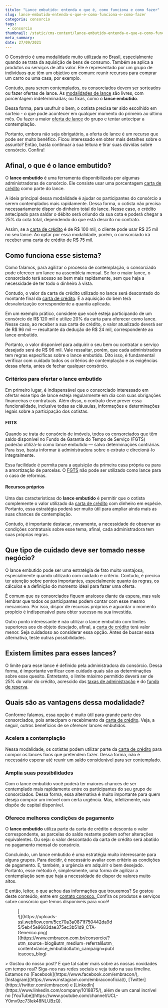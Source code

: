 ```yaml
---
titulo: "Lance embutido: entenda o que é, como funciona e como fazer"
slug: lance-embutido-entenda-o-que-e-como-funciona-e-como-fazer
categoria: consorcio
tags:
 - consorcio
thumbnail: /static/cms-content/lance-embutido-entenda-o-que-e-como-funciona-e-como-fazer.jpg
meta_summary: 
date: 27/09/2021
---
```

O Consórcio é uma modalidade muito utilizada no Brasil, especialmente quando se trata da aquisição de bens de consumo. Também se aplica a produtos ou serviços de alto valor. Ele é representado por um grupo de indivíduos que têm um objetivo em comum: reunir recursos para comprar um carro ou uma casa, por exemplo.

Contudo, para serem contemplados, os consorciados devem ser sorteados ou fazer ofertas de lance. As [modalidades de lance](https://www.embracon.com.br/blog/como-funcionam-os-tipos-de-lances-no-consorcio) são livres, com porcentagem indeterminadas; ou fixas, como o **lance embutido**.

Dessa forma, para usufruir o bem, o cotista precisa ter sido escolhido em sorteio - o que pode acontecer em qualquer momento do primeiro ao último mês. Ou fazer a maior [oferta de lance](https://www.embracon.com.br/blog/como-funcionam-os-tipos-de-lances-no-consorcio) do grupo e tentar antecipar a contemplação.

Portanto, embora não seja obrigatório, a oferta de lance é um recurso que pode ser muito benéfico. Ficou interessado em obter mais detalhes sobre o assunto? Então, basta continuar a sua leitura e tirar suas dúvidas sobre consórcio. Confira!

Afinal, o que é o lance embutido?
---------------------------------

O **lance embutido** é uma ferramenta disponibilizada por algumas administradoras de consórcio. Ele consiste usar uma porcentagem [carta de crédito](https://www.embracon.com.br/blog/o-que-voce-precisa-saber-sobre-a-carta-de-credito-de-consorcios) como parte do lance.

A ideia principal dessa modalidade é ajudar os participantes do consórcio a serem contemplados mais rapidamente. Dessa forma, o cotista não precisa necessariamente dispor do dinheiro total do lance. Nesse caso, o crédito antecipado para saldar o débito será oriundo da sua cota e poderá chegar a 25% da cota total, dependendo do que está descrito no contrato.

Assim, se a [carta de crédito](https://www.embracon.com.br/conhecaoconsorcio/o-que-e-carta-de-credito) é de R$ 100 mil, o cliente pode usar R$ 25 mil no seu lance. Ao optar por essa modalidade, porém, o consorciado irá receber uma carta de crédito de R$ 75 mil.

Como funciona esse sistema?
---------------------------

Como falamos, para agilizar o processo de contemplação, o consorciado pode oferecer um lance na assembleia mensal. Se for o maior lance, o consorciado terá acesso ao bem mais rapidamente, sem que haja a necessidade de ter todo o dinheiro à vista.

Contudo, o valor da carta de crédito utilizado no lance será descontado do montante final da [carta de crédito](https://www.embracon.com.br/blog/o-que-voce-precisa-saber-sobre-a-carta-de-credito-de-consorcios). E a aquisição do bem terá desvalorização correspondente a quantia aplicada.

Em um exemplo prático, considere que você esteja participando de um consórcio de R$ 120 mil e utilize 20% da carta para oferecer como lance. Nesse caso, ao receber a sua carta de crédito, o valor atualizado deverá ser de R$ 96 mil — resultante da dedução de R$ 24 mil, correspondente ao lance embutido.

Portanto, o valor disponível para adquirir o seu bem ou contratar o serviço desejado será de R$ 96 mil. Vale ressaltar, porém, que cada administradora tem regras específicas sobre o lance embutido. Dito isso, é fundamental verificar com cuidado todos os critérios de contemplação e as exigências dessa oferta, antes de fechar qualquer consórcio.

### Critérios para ofertar o lance embutido

Em primeiro lugar, é indispensável que o consorciado interessado em ofertar esse tipo de lance esteja regularmente em dia com suas obrigações financeiras e contratuais. Além disso, o contrato deve prever essa funcionalidade, inclusive todas as cláusulas, informações e determinações legais sobre a participação dos cotistas.

#### FGTS

Quando se trata de consórcio de imóveis, todos os consorciados que têm saldo disponível no Fundo de Garantia do Tempo de Serviço (FGTS) poderão utilizá-lo como lance embutido — salvo determinações contrárias. Para isso, basta informar à administradora sobre o extrato e direcioná-lo integralmente.

Essa facilidade é permita para a aquisição da primeira casa própria ou para a amortização de parcelas. O [FGTS](https://www.embracon.com.br/blog/5-passos-para-voce-usar-o-fgts-no-consorcio-imobiliario) não pode ser utilizado como lance para o caso de reformas.

#### Recursos próprios

Uma das características do **lance embutido** é permitir que o cotista complemente o valor utilizado da [carta de crédito](https://www.embracon.com.br/blog/o-que-voce-precisa-saber-sobre-a-carta-de-credito-de-consorcios) com dinheiro em espécie. Portanto, essa estratégia poderá ser muito útil para ampliar ainda mais as suas chances de contemplação.

Contudo, é importante destacar, novamente, a necessidade de observar as condições contratuais sobre esse tema, afinal, cada administradora tem suas próprias regras.

Que tipo de cuidado deve ser tomado nesse negócio?
--------------------------------------------------

O lance embutido pode ser uma estratégia de fato muito vantajosa, especialmente quando utilizado com cuidado e critério. Contudo, é preciso ter atenção sobre pontos importantes, especialmente quanto às regras, os cálculos e a definição do momento ideal para fazer uma oferta.

É comum que os consorciados fiquem ansiosos diante da espera, mas vale lembrar que todos os participantes podem contar com esse mesmo mecanismo. Por isso, dispor de recursos próprios e aguardar o momento propício é indispensável para obter sucesso na sua investida.

Outro ponto interessante é não utilizar o lance embutido com limites superiores aos do objeto desejado, afinal, a [carta de crédito](https://www.embracon.com.br/conhecaoconsorcio/o-que-e-carta-de-credito) terá valor menor. Seja cuidadoso ao considerar essa opção. Antes de buscar essa alternativa, teste outras possibilidades.

Existem limites para esses lances?
----------------------------------

O limite para esse lance é definido pela administradora do consórcio. Dessa forma, é importante verificar com cuidado quais são as determinações sobre esse quesito. Entretanto, o limite máximo permitido deverá ser de 25% do valor do crédito, acrescido das [taxas de administração](https://www.embracon.com.br/conhecaoconsorcio/o-que-e-taxa-de-administracao) e do [fundo de reserva](https://www.embracon.com.br/conhecaoconsorcio/o-que-e-fundo-de-reserva).

Quais são as vantagens dessa modalidade?
----------------------------------------

Conforme falamos, essa opção é muito útil para grande parte dos consorciados, pois antecipam o recebimento da [carta de crédito](https://www.embracon.com.br/blog/o-que-voce-precisa-saber-sobre-a-carta-de-credito-de-consorcios). Veja, a seguir, outros benefícios de se oferecer lances embutidos.

### Acelera a contemplação

Nessa modalidade, os cotistas podem utilizar parte da [carta de crédito](https://www.embracon.com.br/conhecaoconsorcio/o-que-e-carta-de-credito) para compor os lances fixos que pretendem fazer. Dessa forma, não é necessário esperar até reunir um saldo considerável para ser contemplado.

### Amplia suas possibilidades

Com o lance embutido você poderá ter maiores chances de ser contemplado mais rapidamente entre os participantes do seu grupo de consorciados. Dessa forma, essa alternativa é muito importante para quem deseja comprar um imóvel com certa urgência. Mas, infelizmente, não dispõe de capital disponível.

### Oferece melhores condições de pagamento

O **lance embutido** utiliza parte da carta de crédito e desconta o valor correspondente, as parcelas do saldo restante podem sofrer alterações equivalentes. Ou seja: o valor descontado da carta de crédito será abatido no pagamento mensal do consórcio.

Concluindo, um lance embutido é uma estratégia muito interessante para alguns grupos. Para decidir, é necessário avaliar com critério as condições de pagamento. E, também, a urgência em adquirir o bem desejado. Portanto, esse método é, simplesmente, uma forma de agilizar a contemplação sem que haja a necessidade de dispor de valores muito altos.

E então, leitor, o que achou das informações que trouxemos? Se gostou deste conteúdo, entre em [contato conosco. ](https://www.embracon.com.br/fale-conosco)Confira os produtos e serviços sobre consórcio que temos disponíveis para você!

<figure class="w-richtext-figure-type-image w-richtext-align-center" style="max-width:310px">[<div>![](https://uploads-ssl.webflow.com/5cc70a3a0871f750442da9d5/5eb45e9683dae375ec3b51d9_CTA-Generico.png)</div>](https://www.embracon.com.br/consorcio/?utm_source=blog&utm_medium=referral&utm_content=lance_embutido&utm_campaign=publicacoes_blog)</figure>> Gostou do nosso post? E que tal saber mais sobre as nossas novidades em tempo real? Siga-nos nas redes sociais e veja tudo na sua timeline. Estamos no [Facebook](https://www.facebook.com/embracon/), [Instagram](https://www.instagram.com/embraconoficial/), [Twitter](https://twitter.com/embracon) e [LinkedIn](https://www.linkedin.com/company/1018875/), além de um canal incrível no [YouTube](https://www.youtube.com/channel/UCL-Y0mv9zc73Iek48NLUBzQ).

‍
